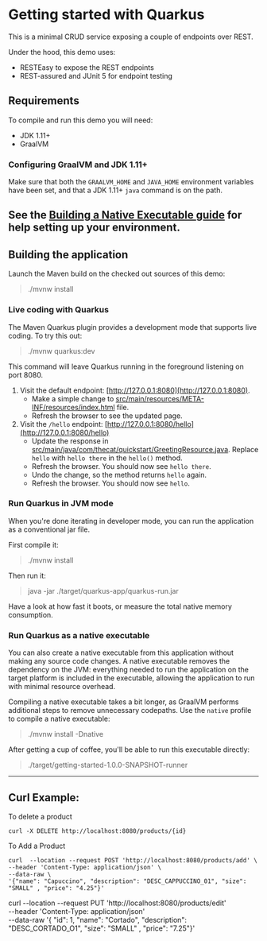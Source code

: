 # Getting started with Quarkus

This is a minimal CRUD service exposing a couple of endpoints over REST.

Under the hood, this demo uses:

- RESTEasy to expose the REST endpoints
- REST-assured and JUnit 5 for endpoint testing

## Requirements

To compile and run this demo you will need:

- JDK 1.11+
- GraalVM

### Configuring GraalVM and JDK 1.11+

Make sure that both the `GRAALVM_HOME` and `JAVA_HOME` environment variables have
been set, and that a JDK 1.11+ `java` command is on the path.

See the [Building a Native Executable guide](https://quarkus.io/guides/building-native-image-guide)
for help setting up your environment.
---

## Building the application

Launch the Maven build on the checked out sources of this demo:

> ./mvnw install

### Live coding with Quarkus

The Maven Quarkus plugin provides a development mode that supports
live coding. To try this out:

> ./mvnw quarkus:dev

This command will leave Quarkus running in the foreground listening on port 8080.

1. Visit the default endpoint: [http://127.0.0.1:8080](http://127.0.0.1:8080).
    - Make a simple change to [src/main/resources/META-INF/resources/index.html](src/main/resources/META-INF/resources/index.html) file.
    - Refresh the browser to see the updated page.
2. Visit the `/hello` endpoint: [http://127.0.0.1:8080/hello](http://127.0.0.1:8080/hello)
    - Update the response in [src/main/java/com/thecat/quickstart/GreetingResource.java](src/main/java/com/thecat/quickstart/GreetingResource.java). Replace `hello` with `hello there` in the `hello()` method.
    - Refresh the browser. You should now see `hello there`.
    - Undo the change, so the method returns `hello` again.
    - Refresh the browser. You should now see `hello`.

### Run Quarkus in JVM mode

When you're done iterating in developer mode, you can run the application as a
conventional jar file.

First compile it:

> ./mvnw install

Then run it:

> java -jar ./target/quarkus-app/quarkus-run.jar

Have a look at how fast it boots, or measure the total native memory consumption.

### Run Quarkus as a native executable

You can also create a native executable from this application without making any
source code changes. A native executable removes the dependency on the JVM:
everything needed to run the application on the target platform is included in
the executable, allowing the application to run with minimal resource overhead.

Compiling a native executable takes a bit longer, as GraalVM performs additional
steps to remove unnecessary codepaths. Use the  `native` profile to compile a
native executable:

> ./mvnw install -Dnative

After getting a cup of coffee, you'll be able to run this executable directly:

> ./target/getting-started-1.0.0-SNAPSHOT-runner

---

## Curl Example:

To delete a product
```
curl -X DELETE http://localhost:8080/products/{id}
```

To Add a Product
```
curl  --location --request POST 'http://localhost:8080/products/add' \
--header 'Content-Type: application/json' \
--data-raw \
'{"name": "Capuccino", "description": "DESC_CAPPUCCINO_01", "size": "SMALL" , "price": "4.25"}'
```

curl  --location --request PUT 'http://localhost:8080/products/edit' \
--header 'Content-Type: application/json' \
--data-raw '{ "id": 1, "name": "Cortado", "description": "DESC_CORTADO_O1", "size": "SMALL" , "price": "7.25"}'


